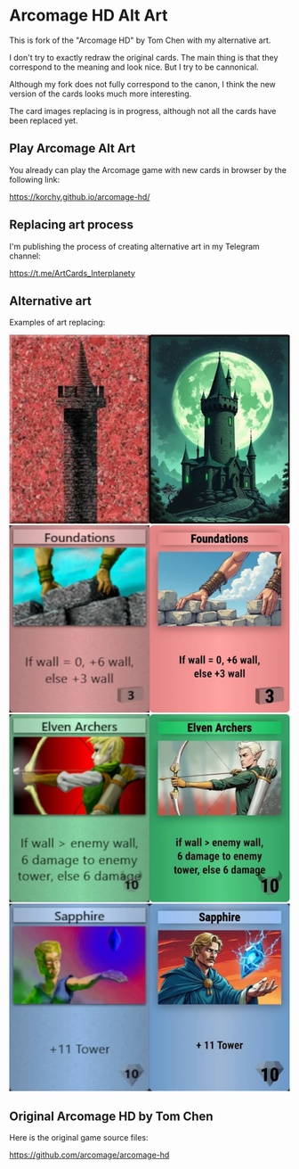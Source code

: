 # Arcomage HD Alt Art

This is fork of the "Arcomage HD" by Tom Chen with my alternative art.

I don't try to exactly redraw the original cards. The main thing is that they correspond to the meaning and look nice. But I try to be cannonical.

Although my fork does not fully correspond to the canon, I think the new version of the cards looks much more interesting.

The card images replacing is in progress, although not all the cards have been replaced yet. 


Play Arcomage Alt Art
-
You already can play the Arcomage game with new cards in browser by the following link:

https://korchy.github.io/arcomage-hd/


Replacing art process
-
I'm publishing the process of creating alternative art in my Telegram channel:

https://t.me/ArtCards_Interplanety


Alternative art
-
Examples of art replacing:

![](img/ex04.webp) 
![](img/ex01.webp) 
![](img/ex02.webp) 
![](img/ex03.webp) 


Original Arcomage HD by Tom Chen
-
Here is the original game source files:

https://github.com/arcomage/arcomage-hd
